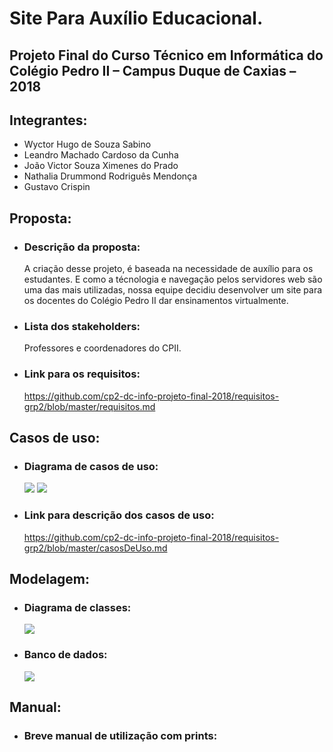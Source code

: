 # Site Para Auxílio Educacional. 
## Projeto Final do Curso Técnico em Informática do Colégio Pedro II – Campus Duque de Caxias – 2018
## Integrantes:
- Wyctor Hugo de Souza Sabino
- Leandro Machado Cardoso da Cunha
- João Victor Souza Ximenes do Prado
- Nathalia Drummond Rodriguês Mendonça
- Gustavo Crispin

## Proposta: 
- ### Descrição da proposta: 
   A criação desse projeto, é baseada na necessidade de auxílio para os estudantes. E como a técnologia e navegação pelos servidores web são uma das mais utilizadas, nossa equipe decidiu desenvolver um site para os docentes do Colégio Pedro II dar ensinamentos virtualmente.
- ### Lista dos stakeholders:
   Professores e coordenadores do CPII.   
- ### Link para os requisitos:
   https://github.com/cp2-dc-info-projeto-final-2018/requisitos-grp2/blob/master/requisitos.md
   
## Casos de uso:
- ### Diagrama de casos de uso:
   ![](https://github.com/cp2-dc-info-projeto-final-2018/requisitos-grp2/blob/master/casosDeUsos.PNG?raw=true)
   ![](https://github.com/cp2-dc-info-projeto-final-2018/requisitos-grp2/blob/master/CasosDeUso2.asta)
- ### Link para descrição dos casos de uso:
   https://github.com/cp2-dc-info-projeto-final-2018/requisitos-grp2/blob/master/casosDeUso.md
   
## Modelagem:
- ### Diagrama de classes:
   ![](https://github.com/cp2-dc-info-projeto-final-2018/requisitos-grp2/blob/master/diagramaDeClasse.PNG?raw=true)
- ### Banco de dados:
   ![](https://github.com/cp2-dc-info-projeto-final-2018/requisitos-grp2/blob/master/DiagramaMER.PNG?raw=true)

## Manual:
- ### Breve manual de utilização com prints:
